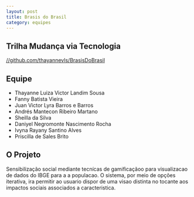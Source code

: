 ```yaml
---
layout: post
title: Brasis do Brasil
category: equipes
---
```


## Trilha Mudança via Tecnologia

[//github.com/thayannevls/BrasisDoBrasil](https://github.com/thayannevls/BrasisDoBrasil)

## Equipe

*	Thayanne Luiza Victor Landim Sousa
*	Fanny Batista Vieira
*	Juan Victor Lyra Barros e Barros
*	Andrés Mantecon Ribeiro Martano
*	Sheilla da Silva
*	Daniyel Negromonte Nascimento Rocha
*	Ivyna Rayany Santino Alves
*	Priscilla de Sales Brito


## O Projeto

Sensibilização social mediante tecnícas de gamificaçãoo   para visualizacao de dados do IBGE para a a populacao. O sistema, por meio de opções iterativa, ira permitir ao usuario dispor de uma visao distinta no tocante aos  impactos sociais  associados a caracteristica.
